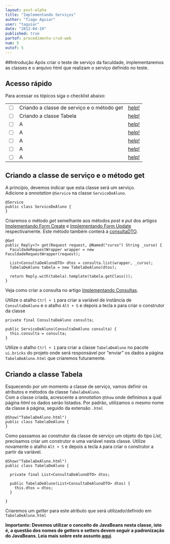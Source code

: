 ```yaml
---
layout: post-alpha
title: "Implementando Serviços"
author: "Tiago Aguiar"
user: "taguiar"
date: "2012-04-19"
published: true
partof: procedimento-crud-web
num: 5
outof: 5
---
```


##Introdução
Após criar o teste de serviço da faculdade, implementaremos as classes e o arquivo html que realizam 
o serviço definido no teste.

## Acesso rápido
Para acessar os tópicos siga o checklist abaixo:
<table class="table table-bordered">
  <tr>
    <td class="tac col2em">
      <a id="topo_0_0"><input type="checkbox" /></a>
    </td>
    <td>
      Criando a classe de serviço e o método get
    </td>
    <td>
      <a href="#0_0">help!</a>
    </td>    
  </tr>
  <tr>
    <td class="tac col2em">
      <a id="topo_0_1"><input type="checkbox" /></a>
    </td>
    <td>
	Criando a classe Tabela
    </td>
    <td>
      <a href="#0_1">help!</a>
    </td>
  </tr>
  <tr>
    <td class="tac col2em">
      <a id="topo_0_1"><input type="checkbox" /></a>
    </td>
    <td>
     A
    </td>
    <td>
      <a href="#0_2">help!</a>
    </td>
  </tr>
  <tr>
    <td class="tac col2em">
      <a id="topo_0_1"><input type="checkbox" /></a>
    </td>
    <td>
      A
    </td>
    <td>
      <a href="#0_3">help!</a>
    </td>
  </tr>
  <tr>
    <td class="tac col2em">
      <a id="topo_0_1"><input type="checkbox" /></a>
    </td>
    <td>
      A
    </td>
    <td>
      <a href="#0_4">help!</a>
    </td>
  </tr>
  <tr>
    <td class="tac col2em">
      <a id="topo_0_1"><input type="checkbox" /></a>
    </td>
    <td>
      A
    </td>
    <td>
      <a href="#0_5">help!</a>
    </td>
  </tr>
  <tr>
    <td class="tac col2em">
      <a id="topo_0_1"><input type="checkbox" /></a>
    </td>
    <td>
      A
    </td>
    <td>
      <a href="#0_6">help!</a>
    </td>
  </tr>
</table>

## <a id="0_0"> </a>Criando a classe de serviço e o método get
A princípio, devemos indicar que esta classe será um serviço.<br>
Adicione a _annotation_ `@Service` na classe `ServicoDeAluno`.

	@Service
	public class ServicoDeAluno {
	}

Criaremos o método _get_ semelhante aos métodos _post_ e _put_ dos artigos [Implementando Form Create]()
e [Implementando Form Update]() respectivamente. Este método também conterá a [consultaDTO](). 

    @Get
    public Reply<?> get(Request request, @Named("curso") String _curso) {
      FaculdadeRequestWrapper wrapper = new FaculdadeRequestWrapper(request);
  
      List<ConsultaDeAlunoDTO> dtos = consulta.list(wrapper, _curso);
      TabelaDeAluno tabela = new TabelaDeAluno(dtos);

      return Reply.with(tabela).template(tabela.getClass());
    }
    
Veja como criar a consulta no artigo [Implementando Consultas](http://dojo.objectos.com.br/procedimento/crud-entidade/02.1-implementando-consultas-consultas.html).

Utilize o atalho `Ctrl + 1` para criar a variável de instância de `ConsultaDeAluno` e o atalho
`Alt + S` e depois a tecla `A` para criar o construtor da classe

    private final ConsultaDeAluno consulta;

    public ServicoDeAluno(ConsultaDeAluno consulta) {
      this.consulta = consulta;
    }

Utilize o atalho `Ctrl + 1` para criar a classe `TabelaDeAluno` no pacote `ui.bricks` do projeto onde
será responsável por "enviar" os dados a página `TabelaDeAluno.html` que criaremos futuramente. 

## <a id="0_1"> </a>Criando a classe Tabela
Esquecendo por um momento a classe de serviço, vamos definir os atributos e métodos da classe `TabelaDeAluno`.<br>
Com a classe criada, acrescente a _annotation_ `@Show` onde definimos a qual página _html_ os dados
serão listados. Por padrão, utilizamos o mesmo nome da classe à página, seguido da extensão `.html`

	@Show("TabelaDeAluno.html")
	public class TabelaDeAluno {
	}
	
Como passamos ao construtor da classe de serviço um objeto do tipo _List_, precisamos criar um construtor
e uma variável nesta classe. Utilize novamente o atalho `Alt + S` e depois a tecla `A` para criar o 
construtor a partir da variável.

	@Show("TabelaDeAluno.html")
	public class TabelaDeAluno {
	
	  private final List<ConsultaDeAlunoDTO> dtos;
	
	  public TabelaDeAluno(List<ConsultaDeAlunoDTO> dtos) {
	    this.dtos = dtos;
	  }
	
	}
	
Criaremos um _getter_ para este atributo que será utilizado/definido em `TabelaDeAluno.html`

__Importante: Devemos utilizar o conceito de JavaBeans nesta classe, isto é, a questão
dos nomes de getters e setters devem seguir a padronização do JavaBeans. Leia mais sobre este assunto
[aqui](http://en.wikipedia.org/wiki/JavaBeans)__.		